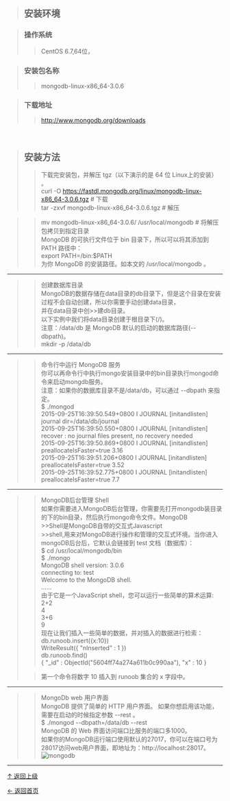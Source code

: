 
>## 安装环境<br>

>### 操作系统<br>
>>CentOS 6.7,64位，<br>

>### 安装包名称<br>
>>mongodb-linux-x86_64-3.0.6<br>

>###	下载地址<br>
>>http://www.mongodb.org/downloads<br>
<br>

>## 安装方法<br>
>>下载完安装包，并解压 tgz（以下演示的是 64 位 Linux上的安装） 。<br>
curl -O https://fastdl.mongodb.org/linux/mongodb-linux-x86_64-3.0.6.tgz    # 下载<br>
tar -zxvf mongodb-linux-x86_64-3.0.6.tgz                                   # 解压<br>

>>mv  mongodb-linux-x86_64-3.0.6/ /usr/local/mongodb                         # 将解压包拷贝到指定目录<br>
>>MongoDB 的可执行文件位于 bin 目录下，所以可以将其添加到 PATH 路径中：<br>
>>export PATH=<mongodb-install-directory>/bin:$PATH<br>
>><mongodb-install-directory> 为你 MongoDB 的安装路径。如本文的 /usr/local/mongodb 。<br>

________________________________________
>>创建数据库目录<br>
>>MongoDB的数据存储在data目录的db目录下，但是这个目录在安装过程不会自动创建，所以你需要手动创建data目录，<br>
>>并在data目录中创>>建db目录。<br>
>>以下实例中我们将data目录创建于根目录下(/)。<br>
>>注意：/data/db 是 MongoDB 默认的启动的数据库路径(--dbpath)。<br>
mkdir -p /data/db<br>

________________________________________
>>命令行中运行 MongoDB 服务<br>
>>你可以再命令行中执行mongo安装目录中的bin目录执行mongod命令来启动mongdb服务。<br>
>>注意：如果你的数据库目录不是/data/db，可以通过 --dbpath 来指定。<br>
$ ./mongod<br>
2015-09-25T16:39:50.549+0800 I JOURNAL  [initandlisten] journal dir=/data/db/journal<br>
2015-09-25T16:39:50.550+0800 I JOURNAL  [initandlisten] recover : no journal files present, no recovery needed<br>
2015-09-25T16:39:50.869+0800 I JOURNAL  [initandlisten] preallocateIsFaster=true 3.16<br>
2015-09-25T16:39:51.206+0800 I JOURNAL  [initandlisten] preallocateIsFaster=true 3.52<br>
2015-09-25T16:39:52.775+0800 I JOURNAL  [initandlisten] preallocateIsFaster=true 7.7<br>

________________________________________
>>MongoDB后台管理 Shell<br>
>>如果你需要进入MongoDB后台管理，你需要先打开mongodb装目录的下的bin目录，然后执行mongo命令文件。MongoDB<br> >>Shell是MongoDB自带的交互式Javascript<br> >>shell,用来对MongoDB进行操作和管理的交互式环境。当你进入mongoDB后台后，它默认会链接到 test 文档（数据库）：<br>
$ cd /usr/local/mongodb/bin<br>
$ ./mongo<br>
MongoDB shell version: 3.0.6<br>
connecting to: test<br>
Welcome to the MongoDB shell.<br>
……<br>
>>由于它是一个JavaScript shell，您可以运行一些简单的算术运算:<br>
> 2+2<br>
4<br>
> 3+6<br>
9<br>
>>现在让我们插入一些简单的数据，并对插入的数据进行检索：<br>
> db.runoob.insert({x:10})<br>
WriteResult({ "nInserted" : 1 })<br>
> db.runoob.find()<br>
{ "_id" : ObjectId("5604ff74a274a611b0c990aa"), "x" : 10 }<br>
>
>>第一个命令将数字 10 插入到 runoob 集合的 x 字段中。<br>

________________________________________
>>MongoDb web 用户界面<br>
>>MongoDB 提供了简单的 HTTP 用户界面。 如果你想启用该功能，需要在启动的时候指定参数 --rest 。<br>
$ ./mongod --dbpath=/data/db --rest<br>
>>MongoDB 的 Web 界面访问端口比服务的端口多1000。<br>
>>如果你的MongoDB运行端口使用默认的27017，你可以在端口号为28017访问web用户界面，即地址为：http://localhost:28017。<br>
![mongodb](https://cloud.githubusercontent.com/assets/16055927/13884614/b23468fe-ed69-11e5-8e2e-4d9bc0c7d151.jpg)<br>



----
[↑ 返回上级](https://github.com/asin929/linux-software/blob/master/Database/Database.md)

[← 返回首页](https://github.com/asin929/linux-software)
